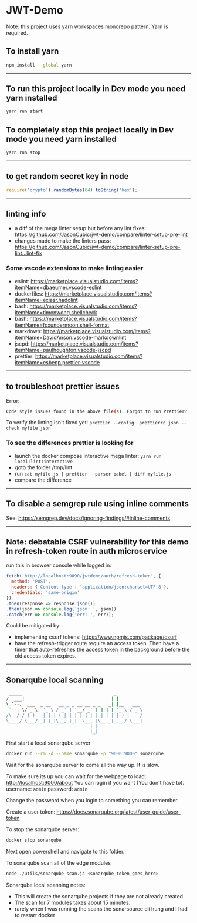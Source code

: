 # JWT-Demo

Note: this project uses yarn workspaces monorepo pattern.  Yarn is required.

## To install yarn

```bash
npm install --global yarn
```

---

## To run this project locally in Dev mode you need yarn installed

```bash
yarn run start
```

## To completely stop this project locally in Dev mode you need yarn installed

```bash
yarn run stop
```

---

## to get random secret key in node

```js
require('crypto').randomBytes(64).toString('hex');
```

---

## linting info

* a diff of the mega linter setup but before any lint fixes: <https://github.com/JasonCubic/jwt-demo/compare/linter-setup-pre-lint>
* changes made to make the linters pass: <https://github.com/JasonCubic/jwt-demo/compare/linter-setup-pre-lint...lint-fix>

### Some vscode extensions to make linting easier

* eslint: <https://marketplace.visualstudio.com/items?itemName=dbaeumer.vscode-eslint>
* dockerfiles: <https://marketplace.visualstudio.com/items?itemName=exiasr.hadolint>
* bash: <https://marketplace.visualstudio.com/items?itemName=timonwong.shellcheck>
* bash: <https://marketplace.visualstudio.com/items?itemName=foxundermoon.shell-format>
* markdown: <https://marketplace.visualstudio.com/items?itemName=DavidAnson.vscode-markdownlint>
* jscpd: <https://marketplace.visualstudio.com/items?itemName=paulhoughton.vscode-jscpd>
* prettier: <https://marketplace.visualstudio.com/items?itemName=esbenp.prettier-vscode>

---

## to troubleshoot prettier issues

Error:

```bash
Code style issues found in the above file(s). Forgot to run Prettier?
```

To verify the linting isn't fixed yet: `prettier --config .prettierrc.json --check myfile.json`

### To see the differences prettier is looking for

* launch the docker compose interactive mega linter: `yarn run local:lint:interactive`
* goto the folder /tmp/lint
* run `cat myfile.js | prettier --parser babel | diff myfile.js -`
* compare the difference

---

## To disable a semgrep rule using inline comments

See: <https://semgrep.dev/docs/ignoring-findings/#inline-comments>

---

## Note: debatable CSRF vulnerability for this demo in refresh-token route in auth microservice

run this in browser console while logged in:

```js
fetch('http://localhost:9090/jwtdemo/auth/refresh-token', {
  method: 'POST',
  headers: {'Content-type': 'application/json;charset=UTF-8'},
  credentials: 'same-origin'
})
.then(response => response.json())
.then(json => console.log('json: ', json))
.catch(err => console.log('err: ', err));
```

Could be mitigated by:

* implementing csurf tokens: <https://www.npmjs.com/package/csurf>
* have the refresh-trigger route require an access token.  Then have a timer
  that auto-refreshes the access token in the background before the old access token expires.

---

## Sonarqube local scanning

```bash
 _____                                   _
/  ___|                                 | |
\ `--.  ___  _ __   __ _ _ __ __ _ _   _| |__   ___
 `--. \/ _ \| '_ \ / _` | '__/ _` | | | | '_ \ / _ \
/\__/ / (_) | | | | (_| | | | (_| | |_| | |_) |  __/
\____/ \___/|_| |_|\__,_|_|  \__, |\__,_|_.__/ \___|
                                | |
                                |_|
```

First start a local sonarqube server

```bash
docker run --rm -d --name sonarqube -p "9000:9000" sonarqube
```

Wait for the sonarqube server to come all the way up.  It is slow.

To make sure its up you can wait for the webpage to load: <http://localhost:9000/about>
You can login if you want (You don't have to).  username: `admin`  password: `admin`

Change the password when you login to something you can remember.

Create a user token: <https://docs.sonarqube.org/latest/user-guide/user-token>

To stop the sonarqube server:

```bash
docker stop sonarqube
```

Next open powershell and navigate to this folder.

To sonarqube scan all of the edge modules

```bash
node ./utils/sonarqube-scan.js <sonarqube_token_goes_here>
```

Sonarqube local scanning notes:

* This will create the sonarqube projects if they are not already created.
* The scan for 7 modules takes about 15 minutes.
* rarely when I was running the scans the sonarsource cli hung and I had to restart docker
